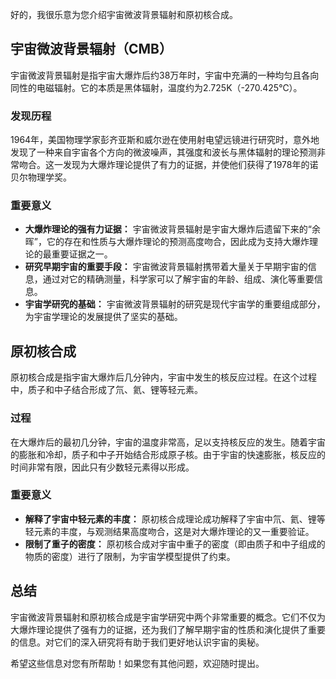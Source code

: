 好的，我很乐意为您介绍宇宙微波背景辐射和原初核合成。

## 宇宙微波背景辐射（CMB）

宇宙微波背景辐射是指宇宙大爆炸后约38万年时，宇宙中充满的一种均匀且各向同性的电磁辐射。它的本质是黑体辐射，温度约为2.725K（-270.425℃）。

### 发现历程

1964年，美国物理学家彭齐亚斯和威尔逊在使用射电望远镜进行研究时，意外地发现了一种来自宇宙各个方向的微波噪声，其强度和波长与黑体辐射的理论预测非常吻合。这一发现为大爆炸理论提供了有力的证据，并使他们获得了1978年的诺贝尔物理学奖。

### 重要意义

- **大爆炸理论的强有力证据：** 宇宙微波背景辐射是宇宙大爆炸后遗留下来的“余晖”，它的存在和性质与大爆炸理论的预测高度吻合，因此成为支持大爆炸理论的最重要证据之一。
- **研究早期宇宙的重要手段：** 宇宙微波背景辐射携带着大量关于早期宇宙的信息，通过对它的精确测量，科学家可以了解宇宙的年龄、组成、演化等重要信息。
- **宇宙学研究的基础：** 宇宙微波背景辐射的研究是现代宇宙学的重要组成部分，为宇宙学理论的发展提供了坚实的基础。

## 原初核合成

原初核合成是指宇宙大爆炸后几分钟内，宇宙中发生的核反应过程。在这个过程中，质子和中子结合形成了氘、氦、锂等轻元素。

### 过程

在大爆炸后的最初几分钟，宇宙的温度非常高，足以支持核反应的发生。随着宇宙的膨胀和冷却，质子和中子开始结合形成原子核。由于宇宙的快速膨胀，核反应的时间非常有限，因此只有少数轻元素得以形成。

### 重要意义

- **解释了宇宙中轻元素的丰度：** 原初核合成理论成功解释了宇宙中氘、氦、锂等轻元素的丰度，与观测结果高度吻合，这是对大爆炸理论的又一重要验证。
- **限制了重子的密度：** 原初核合成对宇宙中重子的密度（即由质子和中子组成的物质的密度）进行了限制，为宇宙学模型提供了约束。

## 总结

宇宙微波背景辐射和原初核合成是宇宙学研究中两个非常重要的概念。它们不仅为大爆炸理论提供了强有力的证据，还为我们了解早期宇宙的性质和演化提供了重要的信息。对它们的深入研究将有助于我们更好地认识宇宙的奥秘。

希望这些信息对您有所帮助！如果您有其他问题，欢迎随时提出。